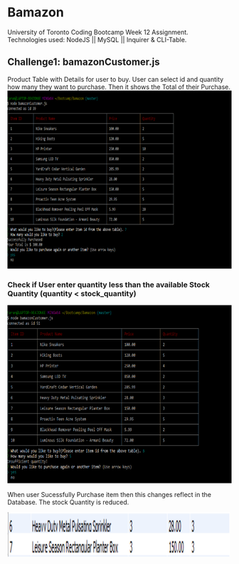 # Bamazon


University of Toronto Coding Bootcamp Week 12 Assignment.  
Technologies used: NodeJS || MySQL || Inquirer & CLI-Table.

## Challenge1: bamazonCustomer.js

Product Table with Details for user to buy. User can select id and quantity how many they want to purchase. Then it shows the Total of their Purchase.  
<img src="/images/Customer1.png" width="1000" height="400">

### Check if User enter quantity less than the available Stock Quantity (quantity < stock_quantity)

<img src= "/images/Customer2.png" width="1000" height="400">

When user Sucessfully Purchase item then this changes reflect in the Database. The stock Quantity is reduced.

<img src="/images/Customer3.png" width="500" height="100">